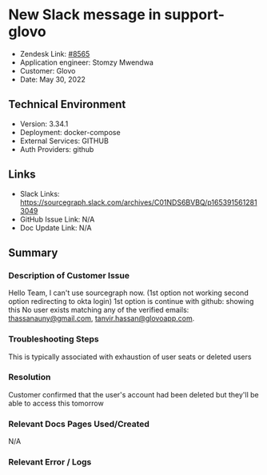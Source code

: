 # New Slack message in support-glovo <!-- Ticket Title  Hint: include keywords to make it searchable -->

- Zendesk Link: [#8565](https://sourcegraph.zendesk.com/agent/tickets/8565)
- Application engineer: Stomzy Mwendwa
- Customer: Glovo <!-- Redact if this contains personally identifying information -->
- Date: May 30, 2022

<!-- Data populated from integration, speak to Ben Gordon or Michael Bali if not working -->
<!-- During Internal team trial, fill missing data manually (we are waiting for all data to sync) -->

## Technical Environment
- Version: 3.34.1​
- Deployment: docker-compose
- External Services: GITHUB
- Auth Providers: github


## Links
<!-- Data for application engineer manual entry -->
- Slack Links: https://sourcegraph.slack.com/archives/C01NDS6BVBQ/p1653915612813049 
- GitHub Issue Link: N/A
- Doc Update Link: N/A

## Summary
### Description of Customer Issue
Hello Team,
I can't use sourcegraph now.
(1st option not working second option redirecting to okta login) 1st option is continue with github: showing this No user exists matching any of the verified emails: thassanauny@gmail.com, tanvir.hassan@glovoapp.com.
### Troubleshooting Steps
This is typically associated with exhaustion of user seats or deleted users
### Resolution
Customer confirmed that the user's account had been deleted but they'll be able to access this tomorrow
### Relevant Docs Pages Used/Created
N/A
### Relevant Error / Logs
<!-- Please redact keys, tokens, and personal identifying information -->
